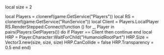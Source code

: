 local size = 2
 
local Players = cloneref(game:GetService("Players"))
local RS = cloneref(game:GetService("RunService"))
local Client = Players.LocalPlayer
RS.RenderStepped:Connect(function ()
    for _, Player in pairs(Players:GetPlayers()) do
        if Player == Client then continue end
        local HRP = Player.Character:WaitForChild("HumanoidRootPart")
        HRP.Size = Vector3.new(size, size, size)
        HRP.CanCollide = false
        HRP.Transparency = 0.5
    end
end)
